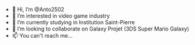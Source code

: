 - 👋 Hi, I’m @Anto2502
- 👀 I’m interested in video game industry
- 🌱 I’m currently studying in Institution Saint-Pierre
- 💞️ I’m looking to collaborate on Galaxy Projet (3DS Super Mario Galaxy)
- 📫 You can't reach me...

